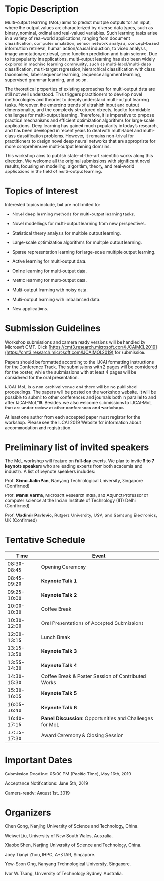 # Topic Description

Multi-output learning (MoL) aims to predict multiple outputs for an input, where the output values are characterized by diverse data types, such as binary, nominal, ordinal and real-valued variables. Such learning tasks arise in a variety of real-world applications, ranging from document classification, computer emulation, sensor network analysis, concept-based information retrieval, human action/causal induction, to video analysis, image annotation/retrieval, gene function prediction and brain science. Due to its popularity in applications, multi-output learning has also been widely explored in machine learning community, such as multi-label/multi-class classification, multi-target regression, hierarchical classification with class taxonomies, label sequence learning, sequence alignment learning, supervised grammar learning, and so on.

The theoretical properties of existing approaches for multi-output data are still not well understood. This triggers practitioners to develop novel methodologies and theories to deeply understand multi-output learning tasks. Moreover, the emerging trends of ultrahigh input and output dimensionality, and the complexly structured objects, lead to formidable challenges for multi-output learning. Therefore, it is imperative to propose practical mechanisms and efficient optimization algorithms for large-scale applications. Deep learning has gained much popularity in today’s research, and has been developed in recent years to deal with multi-label and multi-class classification problems. However, it remains non-trivial for practitioners to design novel deep neural networks that are appropriate for more comprehensive multi-output learning domains.

This workshop aims to publish state-of-the-art scientific works along this direction. We welcome all the original submissions with significant novel results, focusing on modelling, algorithm, theory, and real-world applications in the field of multi-output learning.


# Topics of Interest

Interested topics include, but are not limited to:

- Novel deep learning methods for multi-output learning tasks.

- Novel modellings for multi-output learning from new perspectives.

- Statistical theory analysis for multiple output learning.

- Large-scale optimization algorithms for multiple output learning.

- Sparse representation learning for large-scale multiple output learning.

- Active learning for multi-output data.

- Online learning for multi-output data.

- Metric learning for multi-output data.

- Multi-output learning with noisy data.  

- Multi-output learning with imbalanced data. 

- New applications.


# Submission Guidelines

Workshop submissions and camera ready versions will be handled by Microsoft CMT. Click [https://cmt3.research.microsoft.com/IJCAIMOL2019](https://cmt3.research.microsoft.com/IJCAIMOL2019) for submission. 

Papers should be formatted according to the IJCAI formatting instructions for the Conference Track. The submissions with 2 pages will be considered for the poster, while the submissions with at least 4 pages will be considered for the oral presentation. 

IJCAI-MoL is a non-archival venue and there will be no published proceedings. The papers will be posted on the workshop website. It will be possible to submit to other conferences and journals both in parallel to and after IJCAI-MoL'19. Besides, we also welcome submissions to IJCAI-MoL that are under review at other conferences and workshops. 

At least one author from each accepted paper must register for the workshop. Please see the IJCAI 2019 Website for information about accommodation and registration. 


<!-- To be announced
-->

<!--

Workshop submissions and camera ready versions will be handled by Microsoft CMT. Click [https://cmt3.research.microsoft.com/ACMLMoL2018](https://cmt3.research.microsoft.com/ACMLMoL2018) for submission.

Papers should be formatted according to the ACML formatting instructions for the Conference Track. The submissions with 2 pages will be considered for the poster, while submissions with at least 6 pages will be considered for the oral presentation. The selective oral papers will be invited for IEEE TNNLS Special Issue on "Structured Multi-output Learning: Modelling, Algorithm, Theory and Applications" ([https://cis.ieee.org/images/files/Documents/Transactions/TNNLS/TNNLS_SMLMATA-CFP.pdf](https://cis.ieee.org/images/files/Documents/Transactions/TNNLS/TNNLS_SMLMATA-CFP.pdf)).

ACML-MoL is a non-archival venue and there will be no published proceedings. The papers will be posted on the workshop website. It will be possible to submit to other conferences and journals both in parallel to and after ACML-MoL'18. Besides, we also welcome submissions to ACML-MoL that are under review at other conferences and workshops.

At least one author from each accepted paper must register for the workshop. Please see the ACML 2018 Website for information about accommodation and registration.

-->

# Preliminary list of invited speakers


The MoL workshop will feature on **full-day** events. We plan to invite **6 to 7 keynote speakers** who are leading experts from both academia and industry. A list of keynote speakers includes:

Prof. **Sinno Jialin Pan**, Nanyang Technological University, Singapore (Confirmed)

Prof. **Manik Varma**, Microsoft Research India, and Adjunct Professor of computer science at the Indian Institute of Technology (IIT) Delhi  (Confirmed)

Prof. **Vladimir Pavlovic**, Rutgers University, USA, and Samsung Electronics, UK (Confirmed)


# Tentative Schedule


| Time          | Event             |
| ------------- | -------------     |
| 08:30-08:45   | Opening Ceremony  |
| 08:45-09:20   | **Keynote Talk 1**    |
| 09:25-10:00   | **Keynote Talk 2**    |
| 10:00-10:30   | Coffee Break      |
| 10:30-12:00   | Oral Presentations of Accepted Submissions |
| 12:00-13:15   | Lunch Break       |
| 13:15-13:50   | **Keynote Talk 3**    |
| 13:55-14:30   | **Keynote Talk 4**   |
| 14:30-15:30   | Coffee Break & Poster Session of Contributed Works |
| 15:30-16:05   | **Keynote Talk 5**    |
| 16:05-16:40   | **Keynote Talk 6**    |
| 16:40-17:15   | **Panel Discussion**: Opportunities and Challenges for MoL |
| 17:15-17:30   | Award Ceremony & Closing Session |


<!--
To be announced
-->

<!--

8:50 - 9:00 Introduction

9:00 - 10:00 Invited Keynote Talk

===10:00-10:30 Morning tea===

10:30 - 10:55 Paper presentation

10:55 - 11:20 Paper presentation

11:20 - 11:35 Paper presentation

===11:35 - 11:50 Panel discussion===

11:50 - 12:05 Paper presentation

12:05 - 12:20 Paper presentation

12:20 - 12:35 Paper presentation

===12:35 - 12:50 Panel discussion===

-->

# Important Dates

Submission Deadline: 05:00 PM (Pacific Time), May 16th, 2019

Acceptance Notifications: June 5th, 2019

Camera-ready: August 1st, 2019


<!--To be announced



Submission: 20 Sep, 2018.

Notification: 01 Oct, 2018.

Workshop: 14 Nov, 2018.

-->

# Organizers

Chen Gong, Nanjing University of Science and Technology, China.

Weiwei Liu, University of New South Wales, Australia.

Xiaobo Shen, Nanjing University of Science and Technology, China.

Joey Tianyi Zhou, IHPC, A\*STAR, Singapore. 

Yew-Soon Ong, Nanyang Technological University, Singapore.

Ivor W. Tsang, University of Technology Sydney, Australia.


